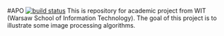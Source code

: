 #APO
[![build status](https://gitlab.sotomski.pl/ci/projects/1/status.png?ref=master)](https://gitlab.sotomski.pl/ci/projects/1?ref=master)
This is repository for academic project from WIT (Warsaw School of Information Technology). The goal of this project is to illustrate some image processing algorithms.